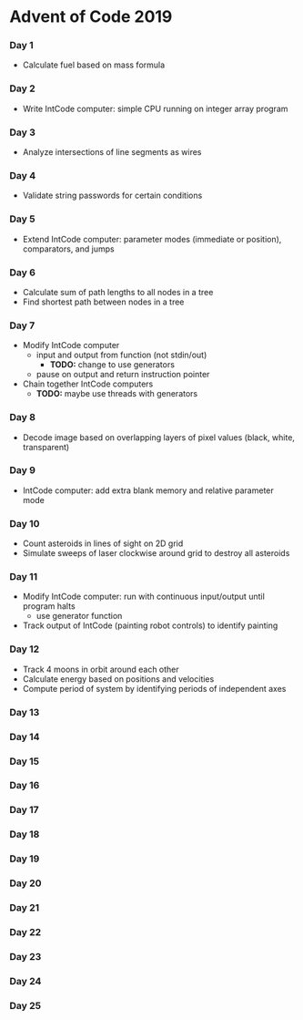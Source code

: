 # Advent of Code 2019

### Day 1
- Calculate fuel based on mass formula
### Day 2
- Write IntCode computer: simple CPU running on integer array program
### Day 3
- Analyze intersections of line segments as wires
### Day 4
- Validate string passwords for certain conditions
### Day 5
- Extend IntCode computer: parameter modes (immediate or position), comparators, and jumps
### Day 6
- Calculate sum of path lengths to all nodes in a tree
- Find shortest path between nodes in a tree
### Day 7
- Modify IntCode computer
   - input and output from function (not stdin/out)
      - **TODO:** change to use generators
   - pause on output and return instruction pointer
- Chain together IntCode computers
   - **TODO:** maybe use threads with generators
### Day 8
- Decode image based on overlapping layers of pixel values (black, white, transparent)
### Day 9
- IntCode computer: add extra blank memory and relative parameter mode
### Day 10
- Count asteroids in lines of sight on 2D grid
- Simulate sweeps of laser clockwise around grid to destroy all asteroids
### Day 11
- Modify IntCode computer: run with continuous input/output until program halts
   - use generator function
- Track output of IntCode (painting robot controls) to identify painting
### Day 12
- Track 4 moons in orbit around each other
- Calculate energy based on positions and velocities
- Compute period of system by identifying periods of independent axes
### Day 13
### Day 14
### Day 15
### Day 16
### Day 17
### Day 18
### Day 19
### Day 20
### Day 21
### Day 22
### Day 23
### Day 24
### Day 25
